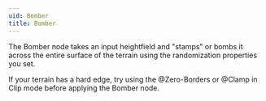 ```yaml
---
uid: Bomber
title: Bomber
---
```


The Bomber node takes an input heightfield and "stamps" or bombs it across the entire surface of the terrain using the randomization properties you set.

If your terrain has a hard edge, try using the @Zero-Borders or @Clamp in Clip mode before applying the Bomber node.